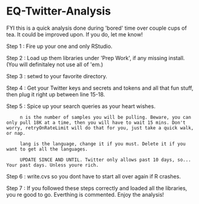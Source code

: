 # EQ-Twitter-Analysis
FYI this is a quick analysis done during 'bored' time over couple cups of tea. It could be improved upon. If you do, let me know!

Step 1 : Fire up your one and only RStudio.

Step 2 : Load up them libraries under 'Prep Work', if any missing install. (You will definitaley not use all of 'em.)

Step 3 : setwd to your favorite directory.

Step 4 : Get your Twitter keys and secrets and tokens and all that fun stuff, then plug it right up between line 15-18.

Step 5 : Spice up your search queries as your heart wishes.

         n is the number of samples you will be pulling. Beware, you can only pull 18K at a time, then you will have to wait 15 mins. Don't worry, retryOnRateLimit will do that for you, just take a quick walk, or nap.
         
         lang is the language, change it if you must. Delete it if you want to get all the languages.
         
         UPDATE SINCE AND UNTIL. Twitter only allows past 10 days, so... Your past days. Unless youre rich.
         
Step 6 : write.cvs so you dont have to start all over again if R crashes.

Step 7 : If you followed these steps correctly and loaded all the libraries, you re good to go. Everthing is commented. Enjoy the analysis!


